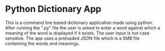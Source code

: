 # Python Dictionary App
 This is a command line based dictionary application made using python. After running the ".py" file the user is asked to enter a word against which a meaning of the word is displayed if it exists. The user input is not case sensitive. The app uses a preloaded JSON file which is a 5MB file containing the words and meanings. 
